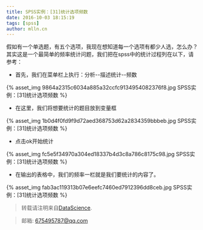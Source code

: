 ```yaml
---
title: SPSS实例：[31]统计选项频数
date: 2016-10-03 18:15:19
tags: [spss]
author: mlln.cn
---
```

假如有一个单选题，有五个选项，我现在想知道每一个选项有都少人选，怎么办？其实这是一个最简单的频率统计问题，我们把在spss中的统计过程列在以下，请参考：

- 首先，我们在菜单栏上执行：分析--描述统计--频数

{% asset_img 9864a2315c6034a885a32ccfc9134954082376f8.jpg SPSS实例：[31]统计选项频数 %}

- 在这里，我们将想要统计的题目放到变量框

{% asset_img 1b0d4f0fd9f9d72aed368753d62a2834359bbbeb.jpg SPSS实例：[31]统计选项频数 %}

- 点击ok开始统计

{% asset_img fc5e5f34970a304ed18337b4d3c8a786c8175c98.jpg SPSS实例：[31]统计选项频数 %}

- 在输出的表格中，我们的频率一栏就是我们要统计的内容了。

{% asset_img fab3ac119313b07e6eefc7460ed7912396dd8ceb.jpg SPSS实例：[31]统计选项频数 %}

> 转载请注明来自[DataScience](http://mlln.cn).

> 邮箱: 675495787@qq.com 
